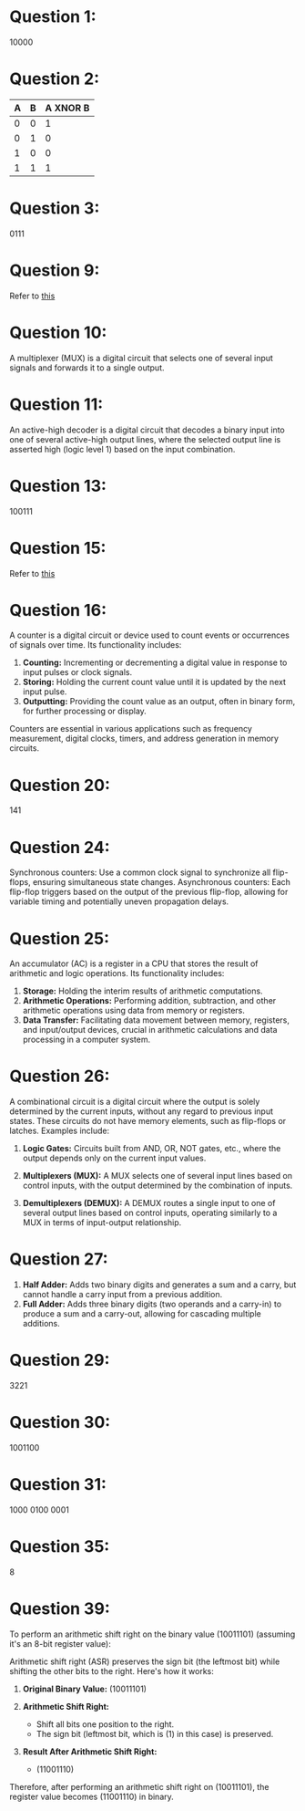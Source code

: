 # Question 1:

10000

# Question 2:

| A   | B   | A XNOR B |
| --- | --- | -------- |
| 0   | 0   | 1        |
| 0   | 1   | 0        |
| 1   | 0   | 0        |
| 1   | 1   | 1        |

# Question 3:

0111

# Question 9:

Refer to [this](https://byjus.com/gate/de-morgans-theorems-notes/)

# Question 10:

A multiplexer (MUX) is a digital circuit that selects one of several input signals and forwards it to a single output.

# Question 11:

An active-high decoder is a digital circuit that decodes a binary input into one of several active-high output lines, where the selected output line is asserted high (logic level 1) based on the input combination.

# Question 13:

100111

# Question 15:

Refer to [this](https://www.geeksforgeeks.org/difference-between-flip-flop-and-latch/)

# Question 16:

A counter is a digital circuit or device used to count events or occurrences of signals over time. Its functionality includes:

1. **Counting:** Incrementing or decrementing a digital value in response to input pulses or clock signals.
2. **Storing:** Holding the current count value until it is updated by the next input pulse.
3. **Outputting:** Providing the count value as an output, often in binary form, for further processing or display.

Counters are essential in various applications such as frequency measurement, digital clocks, timers, and address generation in memory circuits.

# Question 20:

141

# Question 24:

Synchronous counters: Use a common clock signal to synchronize all flip-flops, ensuring simultaneous state changes. Asynchronous counters: Each flip-flop triggers based on the output of the previous flip-flop, allowing for variable timing and potentially uneven propagation delays.

# Question 25:

An accumulator (AC) is a register in a CPU that stores the result of arithmetic and logic operations. Its functionality includes:

1. **Storage:** Holding the interim results of arithmetic computations.
2. **Arithmetic Operations:** Performing addition, subtraction, and other arithmetic operations using data from memory or registers.
3. **Data Transfer:** Facilitating data movement between memory, registers, and input/output devices, crucial in arithmetic calculations and data processing in a computer system.

# Question 26:

A combinational circuit is a digital circuit where the output is solely determined by the current inputs, without any regard to previous input states. These circuits do not have memory elements, such as flip-flops or latches. Examples include:

1. **Logic Gates:** Circuits built from AND, OR, NOT gates, etc., where the output depends only on the current input values.

2. **Multiplexers (MUX):** A MUX selects one of several input lines based on control inputs, with the output determined by the combination of inputs.

3. **Demultiplexers (DEMUX):** A DEMUX routes a single input to one of several output lines based on control inputs, operating similarly to a MUX in terms of input-output relationship.

# Question 27:

1. **Half Adder:** Adds two binary digits and generates a sum and a carry, but cannot handle a carry input from a previous addition.
2. **Full Adder:** Adds three binary digits (two operands and a carry-in) to produce a sum and a carry-out, allowing for cascading multiple additions.

# Question 29:

3221

# Question 30:

1001100

# Question 31:

1000 0100 0001

# Question 35:

8

# Question 39:

To perform an arithmetic shift right on the binary value \(10011101\) (assuming it's an 8-bit register value):

Arithmetic shift right (ASR) preserves the sign bit (the leftmost bit) while shifting the other bits to the right. Here's how it works:

1. **Original Binary Value:** \(10011101\)

2. **Arithmetic Shift Right:**

   - Shift all bits one position to the right.
   - The sign bit (leftmost bit, which is \(1\) in this case) is preserved.

3. **Result After Arithmetic Shift Right:**
   - \(11001110\)

Therefore, after performing an arithmetic shift right on \(10011101\), the register value becomes \(11001110\) in binary.

